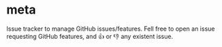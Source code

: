 # meta

Issue tracker to manage GitHub issues/features.
Fell free to open an issue requesting GitHub features, and :+1: or :-1: any existent issue.
